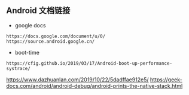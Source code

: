 ## Android 文档链接

* google docs  
```
https://docs.google.com/document/u/0/
https://source.android.google.cn/
```

* boot-time
```
https://cfig.github.io/2019/03/17/Android-boot-up-performance-systrace/
```

https://www.dazhuanlan.com/2019/10/22/5dadffae912e5/
https://geek-docs.com/android/android-debug/android-prints-the-native-stack.html
